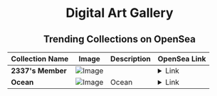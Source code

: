 <div align="center">

# Digital Art Gallery

## Trending Collections on OpenSea

| Collection Name                       | Image                                                                                     | Description                       | OpenSea Link                                                                                          |
|---------------------------------------|-------------------------------------------------------------------------------------------|-----------------------------------|--------------------------------------------------------------------------------------------------------|
| **2337's Member** | ![Image](https://i.seadn.io/s/raw/files/34916265a4cbe104c8cbceba492b3f99.png?w=500&auto=format?w=200&auto=format) |  | <details><summary>Link</summary>[2337's Member](https://opensea.io/collection/2337-s-member)</details> |
| **Ocean** | ![Image](https://i.seadn.io/s/raw/files/3c2aa75875f9b22ef2107c428dcfb9da.png?w=500&auto=format?w=200&auto=format) | Ocean | <details><summary>Link</summary>[Ocean](https://opensea.io/collection/ocean-330)</details> |

</div>
